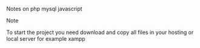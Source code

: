 Notes on php mysql javascript

> [!NOTE]
> To start the project you need download and copy all files in your hosting or local server for example xampp
